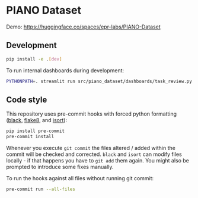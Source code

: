 # PIANO Dataset

Demo: https://huggingface.co/spaces/epr-labs/PIANO-Dataset

## Development

```sh
pip install -e .[dev]
```

To run internal dashboards during development:

```sh
PYTHONPATH=. streamlit run src/piano_dataset/dashboards/task_review.py
```

## Code style
This repository uses pre-commit hooks with forced python formatting ([black](https://github.com/psf/black),
[flake8](https://flake8.pycqa.org/en/latest/), and [isort](https://pycqa.github.io/isort/)):

```sh
pip install pre-commit
pre-commit install
```

Whenever you execute `git commit` the files altered / added within the commit will be checked and corrected.
`black` and `isort` can modify files locally - if that happens you have to `git add` them again.
You might also be prompted to introduce some fixes manually.

To run the hooks against all files without running git commit:

```sh
pre-commit run --all-files
```
